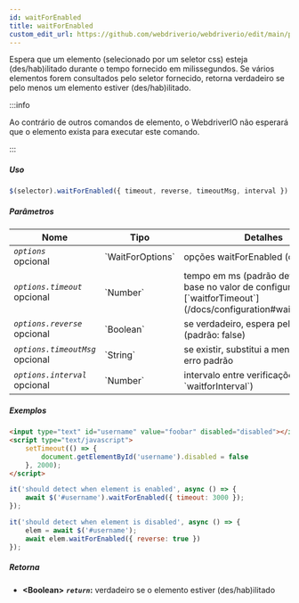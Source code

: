 ```yaml
---
id: waitForEnabled
title: waitForEnabled
custom_edit_url: https://github.com/webdriverio/webdriverio/edit/main/packages/webdriverio/src/commands/element/waitForEnabled.ts
---
```


Espera que um elemento (selecionado por um seletor css) esteja (des/hab)ilitado durante o tempo fornecido em milissegundos. Se vários elementos forem consultados pelo seletor fornecido, retorna verdadeiro se pelo menos um elemento estiver (des/hab)ilitado.

:::info

Ao contrário de outros comandos de elemento, o WebdriverIO não esperará que o elemento
exista para executar este comando.

:::

##### Uso

```js
$(selector).waitForEnabled({ timeout, reverse, timeoutMsg, interval })
```

##### Parâmetros

<table>
  <thead>
    <tr>
      <th>Nome</th><th>Tipo</th><th>Detalhes</th>
    </tr>
  </thead>
  <tbody>
    <tr>
      <td><code><var>options</var></code><br /><span className="label labelWarning">opcional</span></td>
      <td>`WaitForOptions`</td>
      <td>opções waitForEnabled (opcional)</td>
    </tr>
    <tr>
      <td><code><var>options.timeout</var></code><br /><span className="label labelWarning">opcional</span></td>
      <td>`Number`</td>
      <td>tempo em ms (padrão definido com base no valor de configuração [`waitforTimeout`](/docs/configuration#waitfortimeout))</td>
    </tr>
    <tr>
      <td><code><var>options.reverse</var></code><br /><span className="label labelWarning">opcional</span></td>
      <td>`Boolean`</td>
      <td>se verdadeiro, espera pelo oposto (padrão: false)</td>
    </tr>
    <tr>
      <td><code><var>options.timeoutMsg</var></code><br /><span className="label labelWarning">opcional</span></td>
      <td>`String`</td>
      <td>se existir, substitui a mensagem de erro padrão</td>
    </tr>
    <tr>
      <td><code><var>options.interval</var></code><br /><span className="label labelWarning">opcional</span></td>
      <td>`Number`</td>
      <td>intervalo entre verificações (padrão: `waitforInterval`)</td>
    </tr>
  </tbody>
</table>

##### Exemplos

```html title="index.html"
<input type="text" id="username" value="foobar" disabled="disabled"></input>
<script type="text/javascript">
    setTimeout(() => {
        document.getElementById('username').disabled = false
    }, 2000);
</script>
```

```js title="waitForEnabledExample.js"
it('should detect when element is enabled', async () => {
    await $('#username').waitForEnabled({ timeout: 3000 });
});

it('should detect when element is disabled', async () => {
    elem = await $('#username');
    await elem.waitForEnabled({ reverse: true })
});
```

##### Retorna

- **&lt;Boolean&gt;**
            **<code><var>return</var></code>:**  verdadeiro     se o elemento estiver (des/hab)ilitado    